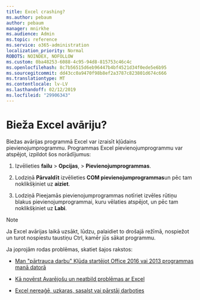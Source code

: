 ```yaml
---
title: Excel crashing?
ms.author: pebaum
author: pebaum
manager: mnirkhe
ms.audience: Admin
ms.topic: reference
ms.service: o365-administration
localization_priority: Normal
ROBOTS: NOINDEX, NOFOLLOW
ms.custom: 0ba48253-6088-4c95-94d8-815753c46c4c
ms.openlocfilehash: 8c7b56515d6eb96447b4bf4521d34f0ede5e6b95
ms.sourcegitcommit: dd43cc0a9470f98b8ef2a3787c823801d674c666
ms.translationtype: MT
ms.contentlocale: lv-LV
ms.lasthandoff: 02/12/2019
ms.locfileid: "29906343"
---
```

# <a name="frequent-excel-crashes"></a>Bieža Excel avāriju?

Biežas avārijas programmā Excel var izraisīt kļūdains pievienojumprogrammu. Programmas Excel pievienojumprogrammu var atspējot, izpildot šos norādījumus:
  
1. Izvēlieties **failu** \> **Opcijas**, \> **Pievienojumprogrammas**.
    
2. Lodziņā **Pārvaldīt** izvēlieties **COM pievienojumprogrammas**un pēc tam noklikšķiniet uz **aiziet**.
    
3. Lodziņā Pieejamās pievienojumprogrammas notīriet izvēles rūtiņu blakus pievienojumprogrammai, kuru vēlaties atspējot, un pēc tam noklikšķiniet uz **Labi**.
    
> [!NOTE]
> Ja Excel avārijas laikā uzsākt, lūdzu, palaidiet to drošajā režīmā, nospiežot un turot nospiestu taustiņu Ctrl, kamēr jūs sākat programmu. 
  
Ja joprojām rodas problēmas, skatiet šajos rakstos:
  
- [Man "pārtrauca darbu" Kļūda startējot Office 2016 vai 2013 programmas manā datorā](https://support.office.com/article/52bd7985-4e99-4a35-84c8-2d9b8301a2fa.aspx)
    
- [Kā novērst Avarējošu un neatbild problēmas ar Excel](https://support.microsoft.com/help/2758592/how-to-troubleshoot-crashing-and-not-responding-issues-with-excel)
    
- [Excel nereaģē, uzkaras, sasalst vai pārstāj darboties](https://support.office.com/article/37e7d3c9-9e84-40bf-a805-4ca6853a1ff4.aspx)
    
